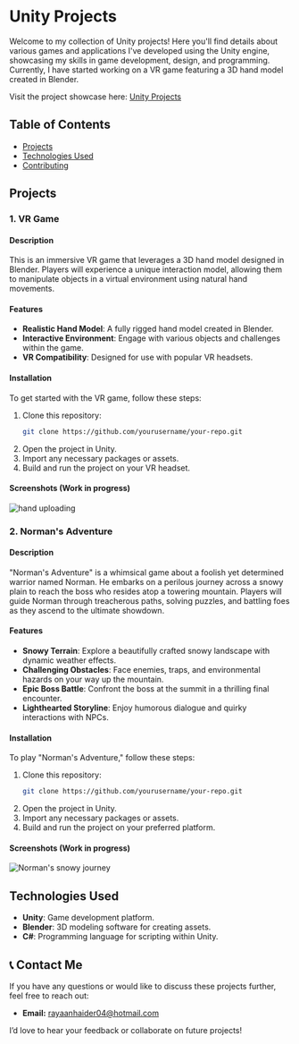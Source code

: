 # Unity Projects

Welcome to my collection of Unity projects! Here you'll find details about various games and applications I've developed using the Unity engine, showcasing my skills in game development, design, and programming. Currently, I have started working on a VR game featuring a 3D hand model created in Blender.

Visit the project showcase here: [Unity Projects](https://haiduh.github.io/UnityProjects/)

## Table of Contents

- [Projects](#projects)
- [Technologies Used](#technologies-used)
- [Contributing](#contributing)

## Projects

### 1. VR Game

#### Description
This is an immersive VR game that leverages a 3D hand model designed in Blender. Players will experience a unique interaction model, allowing them to manipulate objects in a virtual environment using natural hand movements.

#### Features
- **Realistic Hand Model**: A fully rigged hand model created in Blender.
- **Interactive Environment**: Engage with various objects and challenges within the game.
- **VR Compatibility**: Designed for use with popular VR headsets.

#### Installation
To get started with the VR game, follow these steps:
1. Clone this repository:
   ```bash
   git clone https://github.com/yourusername/your-repo.git
   ```
2. Open the project in Unity.
3. Import any necessary packages or assets.
4. Build and run the project on your VR headset.

#### Screenshots (Work in progress)

![hand uploading](https://github.com/user-attachments/assets/8462695a-0d62-4bf5-b4e0-7793c90a73a6)

### 2. Norman's Adventure

#### Description
"Norman's Adventure" is a whimsical game about a foolish yet determined warrior named Norman. He embarks on a perilous journey across a snowy plain to reach the boss who resides atop a towering mountain. Players will guide Norman through treacherous paths, solving puzzles, and battling foes as they ascend to the ultimate showdown.

#### Features
- **Snowy Terrain**: Explore a beautifully crafted snowy landscape with dynamic weather effects.
- **Challenging Obstacles**: Face enemies, traps, and environmental hazards on your way up the mountain.
- **Epic Boss Battle**: Confront the boss at the summit in a thrilling final encounter.
- **Lighthearted Storyline**: Enjoy humorous dialogue and quirky interactions with NPCs.

#### Installation
To play "Norman's Adventure," follow these steps:
1. Clone this repository:
   ```bash
   git clone https://github.com/yourusername/your-repo.git
   ```
2. Open the project in Unity.
3. Import any necessary packages or assets.
4. Build and run the project on your preferred platform.

#### Screenshots (Work in progress)

![Norman's snowy journey](https://github.com/user-attachments/assets/snowy-landscape-placeholder.png)

## Technologies Used
- **Unity**: Game development platform.
- **Blender**: 3D modeling software for creating assets.
- **C#**: Programming language for scripting within Unity.

## 📞 Contact Me
If you have any questions or would like to discuss these projects further, feel free to reach out:

- **Email:** rayaanhaider04@hotmail.com

I’d love to hear your feedback or collaborate on future projects!

